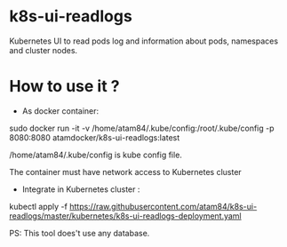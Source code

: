 # k8s-ui-readlogs

Kubernetes UI to read pods log and information about pods, namespaces and cluster nodes.


# How to use it ?

  - As docker container:

sudo docker run -it -v /home/atam84/.kube/config:/root/.kube/config -p 8080:8080 atamdocker/k8s-ui-readlogs:latest

/home/atam84/.kube/config is kube config file.

The container must have network access to Kubernetes cluster 

 - Integrate in Kubernetes cluster :

kubectl apply -f https://raw.githubusercontent.com/atam84/k8s-ui-readlogs/master/kubernetes/k8s-ui-readlogs-deployment.yaml


PS: This tool does't use any database.

